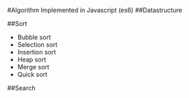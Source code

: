 #Algorithm Implemented in Javascript (es6)
##Datastructure

##Sort
- Bubble sort
- Selection sort
- Insertion sort
- Heap sort
- Merge sort
- Quick sort

##Search

